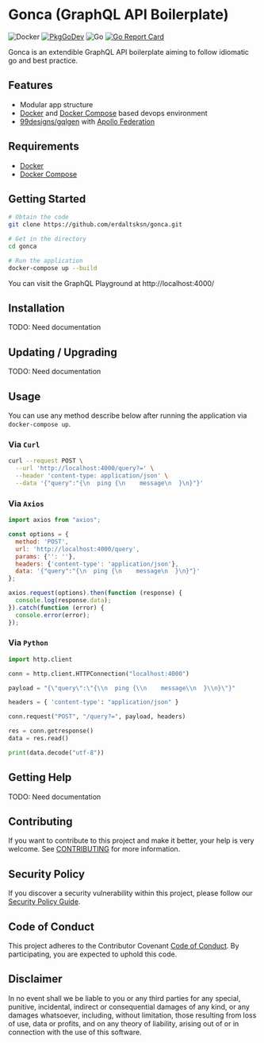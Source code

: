 # Gonca (GraphQL API Boilerplate)

![Docker](https://github.com/erdaltsksn/gonca/workflows/Docker/badge.svg)
[![PkgGoDev](https://pkg.go.dev/badge/github.com/erdaltsksn/gonca)](https://pkg.go.dev/github.com/erdaltsksn/gonca)
![Go](https://github.com/erdaltsksn/gonca/workflows/Go/badge.svg)
[![Go Report Card](https://goreportcard.com/badge/github.com/erdaltsksn/gonca)](https://goreportcard.com/report/github.com/erdaltsksn/gonca)

Gonca is an extendible GraphQL API boilerplate aiming to follow idiomatic go and
best practice.

## Features

- Modular app structure
- [Docker](https://www.docker.com) and [Docker Compose](https://github.com/docker/compose)
  based devops environment
- [99designs/gqlgen](https://github.com/99designs/gqlgen) with
  [Apollo Federation](https://github.com/apollographql/federation)

## Requirements

- [Docker](https://www.docker.com)
- [Docker Compose](https://github.com/docker/compose)

## Getting Started

```sh
# Obtain the code
git clone https://github.com/erdaltsksn/gonca.git

# Get in the directory
cd gonca

# Run the application
docker-compose up --build
```

You can visit the GraphQL Playground at http://localhost:4000/

## Installation

TODO: Need documentation

## Updating / Upgrading

TODO: Need documentation

## Usage

You can use any method describe below after running the application via
`docker-compose up`.

### Via `Curl`

```sh
curl --request POST \
  --url 'http://localhost:4000/query?=' \
  --header 'content-type: application/json' \
  --data '{"query":"{\n  ping {\n    message\n  }\n}"}'
```

### Via `Axios`

```javascript
import axios from "axios";

const options = {
  method: 'POST',
  url: 'http://localhost:4000/query',
  params: {'': ''},
  headers: {'content-type': 'application/json'},
  data: '{"query":"{\n  ping {\n    message\n  }\n}"}'
};

axios.request(options).then(function (response) {
  console.log(response.data);
}).catch(function (error) {
  console.error(error);
});
```

### Via `Python`

```python
import http.client

conn = http.client.HTTPConnection("localhost:4000")

payload = "{\"query\":\"{\\n  ping {\\n    message\\n  }\\n}\"}"

headers = { 'content-type': "application/json" }

conn.request("POST", "/query?=", payload, headers)

res = conn.getresponse()
data = res.read()

print(data.decode("utf-8"))
```

## Getting Help

TODO: Need documentation

## Contributing

If you want to contribute to this project and make it better, your help is very
welcome. See [CONTRIBUTING](docs/CONTRIBUTING.md) for more information.

## Security Policy

If you discover a security vulnerability within this project, please follow our
[Security Policy Guide](docs/SECURITY.md).

## Code of Conduct

This project adheres to the Contributor Covenant [Code of Conduct](docs/CODE_OF_CONDUCT.md).
By participating, you are expected to uphold this code.

## Disclaimer

In no event shall we be liable to you or any third parties for any special,
punitive, incidental, indirect or consequential damages of any kind, or any
damages whatsoever, including, without limitation, those resulting from loss of
use, data or profits, and on any theory of liability, arising out of or in
connection with the use of this software.
